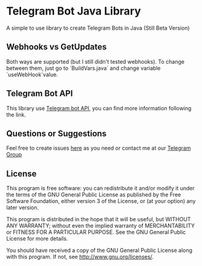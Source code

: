 # Telegram Bot Java Library
A simple to use library to create Telegram Bots in Java (Still Beta Version)

## Webhooks vs GetUpdates
Both ways are supported (but I still didn't tested webhooks). To change between them, just go to ´BuildVars.java´ and change variable ´useWebHook´value.

## Telegram Bot API
This library use [Telegram bot API](https://core.telegram.org/bots), you can find more information following the link.

## Questions or Suggestions
Feel free to create issues [here](https://github.com/rubenlagus/TelegramBots/issues) as you need or contact me at our [Telegram Group](https://telegram.me/joinchat/0039114101b62e7ea87dd357a4139fe1)

## License 

This program is free software: you can redistribute it and/or modify
it under the terms of the GNU General Public License as published by
the Free Software Foundation, either version 3 of the License, or
(at your option) any later version.

This program is distributed in the hope that it will be useful,
but WITHOUT ANY WARRANTY; without even the implied warranty of
MERCHANTABILITY or FITNESS FOR A PARTICULAR PURPOSE.  See the
GNU General Public License for more details.

You should have received a copy of the GNU General Public License
along with this program.  If not, see <http://www.gnu.org/licenses/>.
